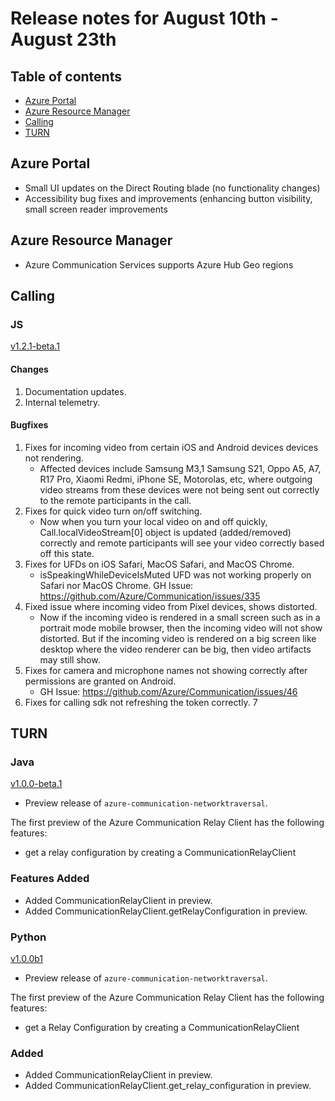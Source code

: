 # Release notes for August 10th - August 23th

## Table of contents
* [Azure Portal](#azure-portal)
* [Azure Resource Manager](#azure-resource-manager)
* [Calling](#calling)
* [TURN](#turn)


## Azure Portal
- Small UI updates on the Direct Routing blade (no functionality changes)
- Accessibility bug fixes and improvements (enhancing button visibility, small screen reader improvements

## Azure Resource Manager
- Azure Communication Services supports Azure Hub Geo regions

## Calling
 
### JS

[v1.2.1-beta.1]()

#### Changes
1. Documentation updates.
2. Internal telemetry.

#### Bugfixes
1. Fixes for incoming video from certain iOS and Android devices devices not rendering.
    - Affected devices include Samsung M3,1 Samsung S21, Oppo A5, A7, R17 Pro, Xiaomi Redmi, iPhone SE, Motorolas, etc, where outgoing video streams from these devices were not being sent out correctly to the remote participants in the call. 
2. Fixes for quick video turn on/off switching.
    - Now when you turn your local video on and off quickly, Call.localVideoStream[0] object is updated (added/removed) correctly and remote participants will see your video correctly based off this state.
3. Fixes for UFDs on iOS Safari, MacOS Safari, and MacOS Chrome.
    - isSpeakingWhileDeviceIsMuted UFD was not working properly on Safari nor MacOS Chrome. GH Issue: https://github.com/Azure/Communication/issues/335
4. Fixed issue where incoming video from Pixel devices, shows distorted.
    - Now if the incoming video is rendered in a small screen such as in a portrait mode mobile browser, then the incoming video will not show distorted. But if the incoming video is rendered on a big screen like desktop where the video renderer can be big, then video artifacts may still show.
5. Fixes for camera and microphone names not showing correctly after permissions are granted on Android.
    - GH Issue: https://github.com/Azure/Communication/issues/46
6. Fixes for calling sdk not refreshing the token correctly.
7

## TURN

### Java

[v1.0.0-beta.1](https://github.com/Azure/azure-sdk-for-java/blob/main/sdk/communication/azure-communication-networktraversal/CHANGELOG.md#100-beta1-2021-08-19)

- Preview release of `azure-communication-networktraversal`.

The first preview of the Azure Communication Relay Client has the following features:

- get a relay configuration by creating a CommunicationRelayClient

### Features Added
- Added CommunicationRelayClient in preview.
- Added CommunicationRelayClient.getRelayConfiguration in preview.

### Python

[v1.0.0b1](https://github.com/Azure/azure-sdk-for-python/blob/main/sdk/communication/azure-communication-networktraversal/CHANGELOG.md#100b1-2021-08-16)

- Preview release of `azure-communication-networktraversal`.

The first preview of the Azure Communication Relay Client has the following features:

- get a Relay Configuration by creating a CommunicationRelayClient

### Added
- Added CommunicationRelayClient in preview.
- Added CommunicationRelayClient.get_relay_configuration in preview.
